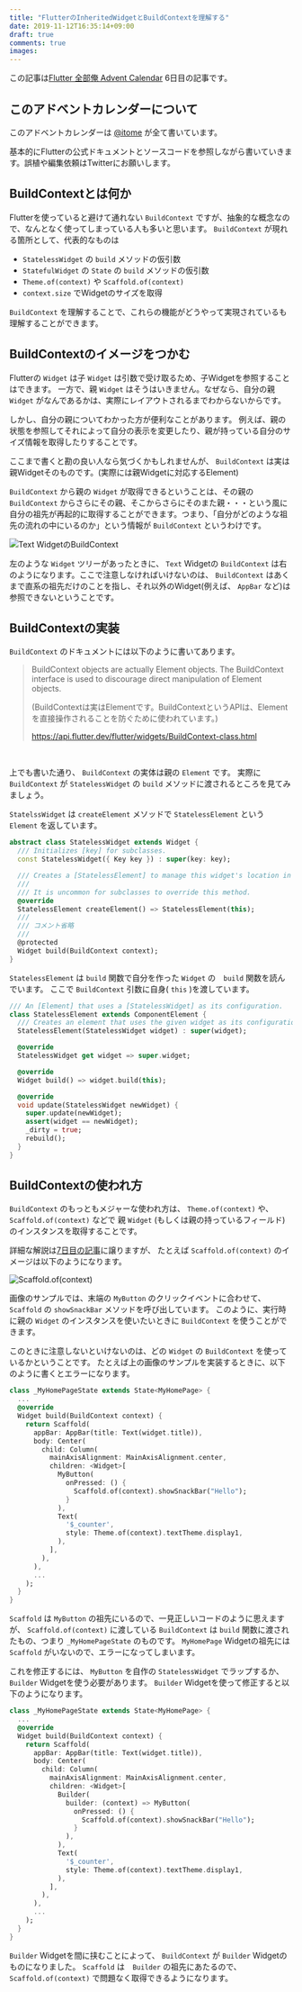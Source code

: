 ```yaml
---
title: "FlutterのInheritedWidgetとBuildContextを理解する"
date: 2019-11-12T16:35:14+09:00
draft: true
comments: true
images:
---
```


この記事は[Flutter 全部俺 Advent Calendar](https://adventar.org/calendars/4140) 6日目の記事です。


## このアドベントカレンダーについて
このアドベントカレンダーは [@itome](https://twitter.com/itometeam) が全て書いています。

基本的にFlutterの公式ドキュメントとソースコードを参照しながら書いていきます。誤植や編集依頼はTwitterにお願いします。


## BuildContextとは何か
Flutterを使っていると避けて通れない `BuildContext` ですが、抽象的な概念なので、なんとなく使ってしまっている人も多いと思います。
`BuildContext` が現れる箇所として、代表的なものは

- `StatelessWidget` の `build` メソッドの仮引数
- `StatefulWidget` の `State` の `build` メソッドの仮引数
- `Theme.of(context)` や `Scaffold.of(context)`
- `context.size` でWidgetのサイズを取得

`BuildContext` を理解することで、これらの機能がどうやって実現されているも理解することができます。

## BuildContextのイメージをつかむ
Flutterの `Widget` は子 `Widget` は引数で受け取るため、子Widgetを参照することはできます。
一方で、親 `Widget` はそうはいきません。なぜなら、自分の親 `Widget` がなんであるかは、実際にレイアウトされるまでわからないからです。

しかし、自分の親についてわかった方が便利なことがあります。
例えば、親の状態を参照してそれによって自分の表示を変更したり、親が持っている自分のサイズ情報を取得したりすることです。

ここまで書くと勘の良い人なら気づくかもしれませんが、 `BuildContext` は実は親Widgetそのものです。(実際には親Widgetに対応するElement)

`BuildContext` から親の `Widget` が取得できるということは、その親の `BuildContext` からさらにその親、そこからさらにそのまた親・・・という風に
自分の祖先が再起的に取得することができます。つまり、「自分がどのような祖先の流れの中にいるのか」という情報が `BuildContext` というわけです。

![Text WidgetのBuildContext](./build_context_of_text.png)

左のような `Widget` ツリーがあったときに、 `Text` Widgetの `BuildContext` は右のようになります。ここで注意しなければいけないのは、 
`BuildContext` はあくまで直系の祖先だけのことを指し、それ以外のWidget(例えば、 `AppBar` など)は参照できないということです。

## BuildContextの実装

`BuildContext` のドキュメントには以下のように書いてあります。

> BuildContext objects are actually Element objects. The BuildContext interface is used to discourage direct manipulation of Element objects.
>
> (BuildContextは実はElementです。BuildContextというAPIは、Elementを直接操作されることを防ぐために使われています。)
>
> https://api.flutter.dev/flutter/widgets/BuildContext-class.html

<br/>

上でも書いた通り、 `BuildContext` の実体は親の `Element` です。
実際に `BuildContext` が `StatelessWidget` の `build` メソッドに渡されるところを見てみましょう。

`StatelssWidget` は `createElement` メソッドで `StatelessElement` という `Element` を返しています。

```dart
abstract class StatelessWidget extends Widget {
  /// Initializes [key] for subclasses.
  const StatelessWidget({ Key key }) : super(key: key);

  /// Creates a [StatelessElement] to manage this widget's location in the tree.
  ///
  /// It is uncommon for subclasses to override this method.
  @override
  StatelessElement createElement() => StatelessElement(this);
  ///
  /// コメント省略
  ///
  @protected
  Widget build(BuildContext context);
}
```

`StatelessElement` は `build` 関数で自分を作った `Widget` の　`build` 関数を読んでいます。
ここで `BuildContext` 引数に自身( `this` )を渡しています。

```dart
/// An [Element] that uses a [StatelessWidget] as its configuration.
class StatelessElement extends ComponentElement {
  /// Creates an element that uses the given widget as its configuration.
  StatelessElement(StatelessWidget widget) : super(widget);

  @override
  StatelessWidget get widget => super.widget;

  @override
  Widget build() => widget.build(this);

  @override
  void update(StatelessWidget newWidget) {
    super.update(newWidget);
    assert(widget == newWidget);
    _dirty = true;
    rebuild();
  }
}
```

## BuildContextの使われ方
`BuildContext` のもっともメジャーな使われ方は、 `Theme.of(context)` や、 `Scaffold.of(context)` などで
親 `Widget` (もしくは親の持っているフィールド)のインスタンスを取得することです。

詳細な解説は[7日目の記事](https://itome.team/blog/2019/12/flutter-advent-calendar-day7)に譲りますが、
たとえば `Scaffold.of(context)` のイメージは以下のようになります。

![Scaffold.of(context)](./scaffold_of.png)

画像のサンプルでは、末端の `MyButton` のクリックイベントに合わせて、
`Scaffold` の `showSnackBar` メソッドを呼び出しています。
このように、実行時に親の `Widget` のインスタンスを使いたいときに `BuildContext` を使うことができます。

このときに注意しないといけないのは、どの `Widget` の `BuildContext` を使っているかということです。
たとえば上の画像のサンプルを実装するときに、以下のように書くとエラーになります。

```dart
class _MyHomePageState extends State<MyHomePage> {
  ...
  @override
  Widget build(BuildContext context) {
    return Scaffold(
      appBar: AppBar(title: Text(widget.title)),
      body: Center(
        child: Column(
          mainAxisAlignment: MainAxisAlignment.center,
          children: <Widget>[
            MyButton(
              onPressed: () {
                Scaffold.of(context).showSnackBar("Hello");
              }
            ),
            Text(
              '$_counter',
              style: Theme.of(context).textTheme.display1,
            ),
          ],
        ),
      ),
      ...
    );
  }
}
```

`Scaffold` は `MyButton` の祖先にいるので、一見正しいコードのように思えますが、 
`Scaffold.of(context)` に渡している `BuildContext` は `build` 関数に渡されたもの、つまり `_MyHomePageState` のものです。
`MyHomePage` Widgetの祖先には `Scaffold` がいないので、エラーになってしまいます。

これを修正するには、 `MyButton` を自作の `StatelessWidget` でラップするか、 `Builder` Widgetを使う必要があります。
`Builder` Widgetを使って修正すると以下のようになります。


```dart
class _MyHomePageState extends State<MyHomePage> {
  ...
  @override
  Widget build(BuildContext context) {
    return Scaffold(
      appBar: AppBar(title: Text(widget.title)),
      body: Center(
        child: Column(
          mainAxisAlignment: MainAxisAlignment.center,
          children: <Widget>[
            Builder(
              builder: (context) => MyButton(
                onPressed: () {
                  Scaffold.of(context).showSnackBar("Hello");
                }
              ),
            ),
            Text(
              '$_counter',
              style: Theme.of(context).textTheme.display1,
            ),
          ],
        ),
      ),
      ...
    );
  }
}
```

`Builder` Widgetを間に挟むことによって、 `BuildContext` が `Builder` Widgetのものになりました。
`Scaffold` は　`Builder` の祖先にあたるので、 `Scaffold.of(context)` で問題なく取得できるようになります。
